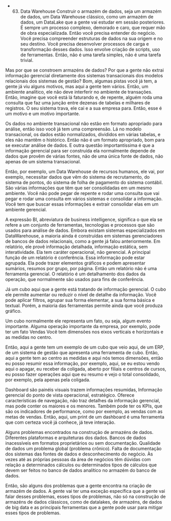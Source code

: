 - 63. Data Warehouse
Construir o armazém de dados, seja um armazém de dados, um Data Warehouse  clássico, como um armazém de dados, um DataLake que a gente vai estudar em sessão posteriores. É sempre um processo complexo, demorado e caro, que requer mão de obra especializada. Então você precisa entender do negócio. Você precisa compreender estruturas de dados na sua origem e no seu destino. Você precisa desenvolver processos de carga e transformação desses dados. Isso envolve criação de scripts, uso de ferramentas. Então, não é uma tarefa simples, não é uma tarefa trivial.

Mas por que se constroem armazéns de dados? Por que a gente não extrai informação gerencial diretamente dos sistemas transacionais dos modelos relacionais dos sistemas de gestão? Bom, algumas pistas você já tem, a gente já viu alguns motivos, mas aqui a gente tem vários. Então, um ambiente analítico, ele não deve interferir no ambiente de transações. Então, imagine que você está lá faturando e, de repente, alguém roda uma consulta que faz uma junção entre dezenas de tabelas e milhares de registros. O seu sistema trava, ele cai e a sua empresa para. Então, esse é um motivo e um motivo importante.

Os dados no ambiente transacional não estão em formato apropriado para análise, então isso você já tem uma compreensão.
Lá no modelo transacional, os dados estão normalizados, divididos em várias tabelas, e eles não mantêm o histórico. Então não é um formato apropriado, bom para se executar análise de dados.
E outra questão importantíssima é que a informação gerencial para ser construída ela normalmente depende de dados que provêm de várias fontes, não de uma única fonte de dados, não apenas de um sistema transacional.

Então, por exemplo, um Data Warehouse de recursos humanos, ele vai, por exemplo, necessitar dados que vêm do sistema de recrutamento, do sistema de pontos, do sistema de folha de pagamento do sistema contábil. São várias informações que têm que ser consolidadas em um mesmo ambiente. Você não pode pegar de repente e rodar uma consulta que vai pegar e rodar uma consulta em vários sistemas e consolidar a informação. Você tem que buscar essas informações e extrair consolidar elas em um ambiente gerencial.

A expressão BI, abreviatura de business intelligence, significa o que ela se refere a um conjunto de ferramentas, tecnologias e processos que são usados para análise de dados.
Embora existam sistemas especializados em DataWarehouse, a maioria ainda é construídas em sistemas gerenciadores de bancos de dados relacionais, como a gente já falou anteriormente.
Em relatório, ele provê informação detalhada, informação estática, sem interatividade. Ela tem caráter operacional, não gerencial. A principal função de um relatório é conferência. Essa informação pode estar agrupada.
Ela pode trazer elementos gráficos e podem apresentar sumários, resumos por grupo, por página. Então um relatório não é uma ferramenta gerencial. O relatório é um detalhamento dos dados da operação, que normalmente são usados para fins de conferência.

Já um cubo aqui que a gente está tratando de informação gerencial. O cubo ele permite aumentar ou reduzir o nível de detalhe da informação.
Você pode aplicar filtros, agrupar sua forma elementar, a sua forma básica e textual. Porém, a maioria das ferramentas permite ainda que você produza gráfico.  

Um cubo normalmente ele representa um fato, ou seja, algum evento importante. Alguma operação importante da empresa, por exemplo, pode ter um fato Vendas Você tem dimensões nos eixos verticais e horizontais e as medidas no centro.

Então, aqui a gente tem um exemplo de um cubo que veio aqui, de um ERP, de um sistema de gestão que apresenta uma ferramenta de cubo. Então, aqui a gente tem ao centro as medidas e aqui nós temos dimensões, então eu posso resumir essa informação, por exemplo, aqui, se eu estou vendo aqui o apagar, eu receber da coligada, aberto por filiais e centros de cursos, eu posso fazer operações aqui que eu resumo e vejo o total consolidado, por exemplo, pela apenas pela coligada.

Dashboard são painéis visuais trazem informações resumidas, Informação gerencial do ponto de vista operacional, estratégico. Oferece características de navegação, não traz detalhes da informação gerencial, mas pode conter os maiores e os menores. Também pode ter os KPIs, que são os indicadores de performance, como por exemplo, as vendas com as metas de vendas. Então, aqui, um print de um dashboard é uma ferramenta que com certeza você já conhece, já teve interação.

Alguns problemas encontrados na construção de armazéns de dados. Diferentes plataformas e arquiteturas dos dados. Bancos de dados inacessíveis em formatos proprietários ou sem documentação. Qualidade de dados um problema global (problema crônico). Falta de documentação dos sistemas das fontes de dados e desconhecimento do negócio. Às vezes até 
as próprias pessoas da área de negócios têm dúvidas com relação a determinados cálculos ou determinados tipos de cálculos que devem ser feitos no banco de dados analítico no armazém do banco de dados. 

Então, são alguns dos problemas que a gente encontra na criação de armazém de dados. A gente vai ter uma exceção específica que a gente vai falar desses problemas, esses tipos de problemas, não só na construção de armazéns de dados clássicos, como de datalakes, de armazéns, de dados de big data e as principais ferramentas que a gente pode usar para mitigar esses tipos de problemas.
